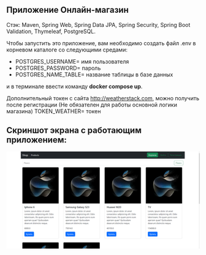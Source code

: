 ## Приложение Онлайн-магазин

Стэк: Maven, Spring Web, Spring Data JPA, Spring Security, Spring Boot Validation, Thymeleaf, PostgreSQL.

Чтобы запустить это приложение, вам необходимо создать файл .env в корневом каталоге со следующими средами:

- POSTGRES_USERNAME= имя пользователя
- POSTGRES_PASSWORD= пароль
- POSTGRES_NAME_TABLE= название таблицы в базе данных

и в терминале ввести команду **docker compose up**.

Дополнительный токен с сайта http://weatherstack.com, можно получить после регистрации 
(Не обязателен для работы основной логики магазина)
TOKEN_WEATHER= токен

## Скриншот экрана с работающим приложением:

![Скриншот экрана с работающим приложением](docs/Main.png)


